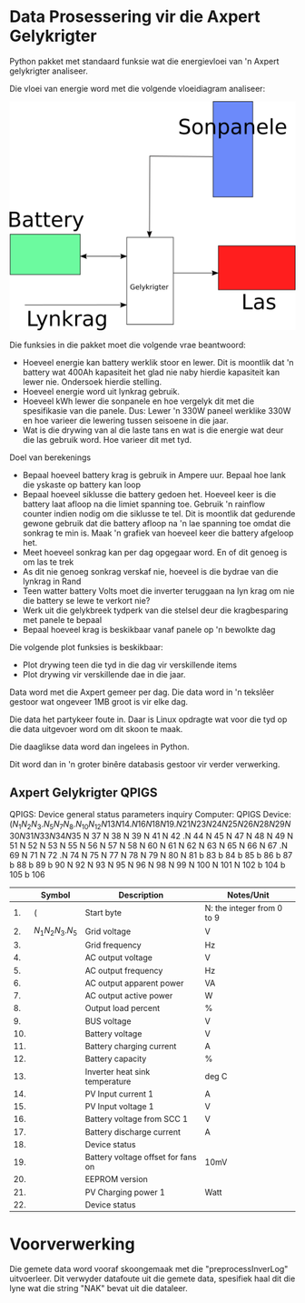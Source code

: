 # Data Prosessering vir die Axpert Gelykrigter

Python pakket met standaard funksie wat die energievloei van 'n Axpert  gelykrigter analiseer.

Die vloei van energie word met die volgende vloeidiagram analiseer:

![EnergieVloei](Prente/EnergieVloei.png)

Die funksies in die pakket moet die volgende vrae beantwoord:

- Hoeveel energie kan battery werklik stoor en lewer.  Dit is moontlik dat 'n battery wat 400Ah kapasiteit het glad nie naby hierdie kapasiteit kan lewer nie.  Ondersoek hierdie stelling.
- Hoeveel energie word uit lynkrag gebruik.
- Hoeveel kWh lewer die sonpanele en hoe vergelyk dit met die spesifikasie van die panele.  Dus:  Lewer 'n 330W paneel werklike 330W en hoe varieer die lewering tussen seisoene in die jaar.
- Wat is die drywing van al die laste tans en wat is die energie wat deur die las gebruik word.  Hoe varieer dit met tyd.

Doel van berekenings

- Bepaal hoeveel battery krag is gebruik in Ampere uur. Bepaal hoe lank die yskaste op battery kan loop
- Bepaal hoeveel siklusse die battery gedoen het.  Hoeveel keer is die battery laat afloop na die limiet spanning toe.  Gebruik 'n rainflow counter indien nodig om die siklusse te tel.  Dit is moontlik dat gedurende gewone gebruik dat die battery afloop na 'n lae spanning toe omdat die sonkrag te min is.  Maak 'n grafiek van hoeveel keer die battery afgeloop het.
- Meet hoeveel sonkrag kan per dag opgegaar word. En of dit genoeg is om las te trek
- As dit nie genoeg sonkrag verskaf nie, hoeveel is die bydrae van die lynkrag in Rand
- Teen watter battery Volts moet die inverter teruggaan na lyn krag om nie die battery se lewe te verkort nie?
- Werk uit die gelykbreek tydperk van die stelsel deur die kragbesparing met panele te bepaal
- Bepaal hoeveel krag is beskikbaar vanaf panele op 'n bewolkte dag


Die volgende plot funksies is beskikbaar:

- Plot drywing teen die tyd in die dag vir verskillende items
- Plot drywing vir verskillende dae in die jaar.

Data word met die Axpert gemeer per dag.  Die data word in 'n tekslêer gestoor wat ongeveer 1MB groot is vir elke dag.

Die data het partykeer foute in.  Daar is Linux opdragte wat voor die tyd op die data uitgevoer word om dit skoon te maak.

Die daaglikse data word dan ingelees in Python.

Dit word dan in 'n groter binêre databasis gestoor vir verder verwerking.

## Axpert Gelykrigter QPIGS

QPIGS<cr>: Device general status parameters inquiry
Computer: QPIGS <CRC><cr>
Device: ($N_1 N_2 N_3 .N_5 N_7 N_8 .N_{10} N_{12} N 13 N 14 .N 16 N 18 N 19 .N 21 N 23 N 24 N 25 N 26 N 28 N 29 N 30 N 31 N 33 N 34 N 35$ 
N 37 N 38 N 39 N 41 N 42 .N 44 N 45 N 47 N 48 N 49 N 51 N 52 N 53 N 55 N 56 N 57 N 58 N 60 N 61 N 62 N 63 N 65 N 66 N 67 .N 69
N 71 N 72 .N 74 N 75 N 77 N 78 N 79 N 80 N 81 b 83 b 84 b 85 b 86 b 87 b 88 b 89 b 90 N 92 N 93 N 95 N 96 N 98 N 99 N 100 N 101 N 102
b 104 b 105 b 106 <CRC><cr>

|      | Symbol             | Description                        | Notes/Unit                 |
| ---- | ------------------ | ---------------------------------- | -------------------------- |
| 1.   | (                  | Start byte                         | N: the integer from 0 to 9 |
| 2.   | $N_1 N_2 N_3 .N_5$ | Grid voltage                       | V                          |
| 3.   |                    | Grid frequency                     | Hz                         |
| 4.   |                    | AC output voltage                  | V                          |
| 5.   |                    | AC output frequency                | Hz                         |
| 6.   |                    | AC output apparent power           | VA                         |
| 7.   |                    | AC output active power             | W                          |
| 8.   |                    | Output load percent                | %                          |
| 9.   |                    | BUS voltage                        | V                          |
| 10.  |                    | Battery voltage                    | V                          |
| 11.  |                    | Battery charging current           | A                          |
| 12.  |                    | Battery capacity                   | %                          |
| 13.  |                    | Inverter heat sink temperature     | deg C                      |
| 14.  |                    | PV Input current 1                 | A                          |
| 15.  |                    | PV Input voltage 1                 | V                          |
| 16.  |                    | Battery voltage from SCC 1         | V                          |
| 17.  |                    | Battery discharge current          | A                          |
| 18.  |                    | Device status                      |                            |
| 19.  |                    | Battery voltage offset for fans on | 10mV                       |
| 20.  |                    | EEPROM version                     |                            |
| 21.  |                    | PV Charging power 1                | Watt                       |
| 22.  |                    | Device status                      |                            |

# Voorverwerking

Die gemete data word vooraf skoongemaak met die "preprocessInverLog" uitvoerleer.  Dit verwyder datafoute uit die gemete data, spesifiek haal dit die lyne wat die string "NAK" bevat uit die dataleer.